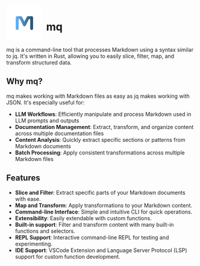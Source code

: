 <div style="display: flex; align-items: center;">
    <img src="./images//logo.svg" style="width: 96px; height: 96px; margin-right: 10px;"/>
    <div><h1>mq</h1></div>
</div>

mq is a command-line tool that processes Markdown using a syntax similar to jq.
It's written in Rust, allowing you to easily slice, filter, map, and transform structured data.

## Why mq?

mq makes working with Markdown files as easy as jq makes working with JSON. It's especially useful for:

- **LLM Workflows**: Efficiently manipulate and process Markdown used in LLM prompts and outputs
- **Documentation Management**: Extract, transform, and organize content across multiple documentation files
- **Content Analysis**: Quickly extract specific sections or patterns from Markdown documents
- **Batch Processing**: Apply consistent transformations across multiple Markdown files

## Features

- **Slice and Filter**: Extract specific parts of your Markdown documents with ease.
- **Map and Transform**: Apply transformations to your Markdown content.
- **Command-line Interface**: Simple and intuitive CLI for quick operations.
- **Extensibility**: Easily extendable with custom functions.
- **Built-in support**: Filter and transform content with many built-in functions and selectors.
- **REPL Support**: Interactive command-line REPL for testing and experimenting.
- **IDE Support**: VSCode Extension and Language Server Protocol (LSP) support for custom function development.
